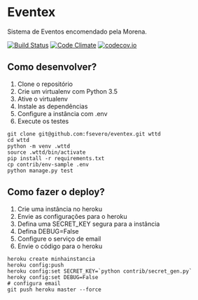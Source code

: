 # Eventex

Sistema de Eventos encomendado pela Morena.

[![Build Status](https://travis-ci.org/fsevero/eventex.svg)](https://travis-ci.org/fsevero/eventex)
[![Code Climate](https://codeclimate.com/github/fsevero/eventex/badges/gpa.svg)](https://codeclimate.com/github/fsevero/eventex)
[![codecov.io](https://codecov.io/github/fsevero/eventex/coverage.svg?branch=master)](https://codecov.io/github/fsevero/eventex?branch=master)

## Como desenvolver?

1. Clone o repositório
2. Crie um virtualenv com Python 3.5
3. Ative o virtualenv
4. Instale as dependências
5. Configure a instância com .env
6. Execute os testes

```console
git clone git@github.com:fsevero/eventex.git wttd
cd wttd
python -m venv .wttd
source .wttd/bin/activate
pip install -r requirements.txt
cp contrib/env-sample .env
python manage.py test
```

## Como fazer o deploy?

1. Crie uma instância no heroku
2. Envie as configurações para o heroku
3. Defina uma SECRET_KEY segura para a instância
4. Defina DEBUG=False
5. Configure o serviço de email
6. Envie o código para o heroku

```console
heroku create minhainstancia
heroku config:push
heroku config:set SECRET_KEY=`python contrib/secret_gen.py`
heroky config:set DEBUG=False
# configura email
git push heroku master --force
```
